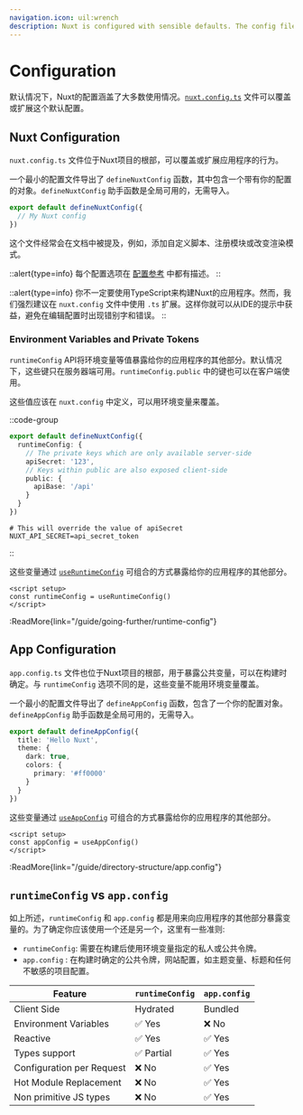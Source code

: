 ```yaml
---
navigation.icon: uil:wrench
description: Nuxt is configured with sensible defaults. The config file can override or extend them.
---
```


# Configuration

默认情况下，Nuxt的配置涵盖了大多数使用情况。[`nuxt.config.ts`](/guide/directory-structure/nuxt.config) 文件可以覆盖或扩展这个默认配置。

## Nuxt Configuration

`nuxt.config.ts` 文件位于Nuxt项目的根部，可以覆盖或扩展应用程序的行为。

一个最小的配置文件导出了 `defineNuxtConfig` 函数，其中包含一个带有你的配置的对象。`defineNuxtConfig` 助手函数是全局可用的，无需导入。

```ts [nuxt.config.ts]
export default defineNuxtConfig({
  // My Nuxt config
})
```

这个文件经常会在文档中被提及，例如，添加自定义脚本、注册模块或改变渲染模式。

::alert{type=info}
每个配置选项在 [配置参考](/api/configuration/nuxt-config) 中都有描述。
::

::alert{type=info}
你不一定要使用TypeScript来构建Nuxt的应用程序。然而，我们强烈建议在 `nuxt.config` 文件中使用 `.ts` 扩展。这样你就可以从IDE的提示中获益，避免在编辑配置时出现错别字和错误。
::

### Environment Variables and Private Tokens

`runtimeConfig` API将环境变量等值暴露给你的应用程序的其他部分。默认情况下，这些键只在服务器端可用。`runtimeConfig.public` 中的键也可以在客户端使用。

这些值应该在 `nuxt.config` 中定义，可以用环境变量来覆盖。

::code-group

```ts [nuxt.config.ts]
export default defineNuxtConfig({
  runtimeConfig: {
    // The private keys which are only available server-side
    apiSecret: '123',
    // Keys within public are also exposed client-side
    public: {
      apiBase: '/api'
    }
  }
})
```

```text [.env]
# This will override the value of apiSecret
NUXT_API_SECRET=api_secret_token
```

::

这些变量通过 [`useRuntimeConfig`](/api/composables/use-runtime-config) 可组合的方式暴露给你的应用程序的其他部分。

```vue [pages/index.vue]
<script setup>
const runtimeConfig = useRuntimeConfig()
</script>
```

:ReadMore{link="/guide/going-further/runtime-config"}

## App Configuration

`app.config.ts` 文件也位于Nuxt项目的根部，用于暴露公共变量，可以在构建时确定。与 `runtimeConfig` 选项不同的是，这些变量不能用环境变量覆盖。

一个最小的配置文件导出了 `defineAppConfig` 函数，包含了一个你的配置对象。 `defineAppConfig` 助手函数是全局可用的，无需导入。

```ts [app.config.ts]
export default defineAppConfig({
  title: 'Hello Nuxt',
  theme: {
    dark: true,
    colors: {
      primary: '#ff0000'
    }
  }
})
```

这些变量通过 [`useAppConfig`](/api/composables/use-app-config) 可组合的方式暴露给你的应用程序的其他部分。

```vue [pages/index.vue]
<script setup>
const appConfig = useAppConfig()
</script>
```

:ReadMore{link="/guide/directory-structure/app.config"}

## `runtimeConfig` vs `app.config`

如上所述，`runtimeConfig` 和 `app.config` 都是用来向应用程序的其他部分暴露变量的。为了确定你应该使用一个还是另一个，这里有一些准则:

- `runtimeConfig`: 需要在构建后使用环境变量指定的私人或公共令牌。
- `app.config` : 在构建时确定的公共令牌，网站配置，如主题变量、标题和任何不敏感的项目配置。

Feature                        | `runtimeConfig`  | `app.config`
-------------------------------|------------------|-------------------
Client Side                    | Hydrated         | Bundled
Environment Variables          | ✅ Yes           | ❌ No
Reactive                       | ✅ Yes           | ✅ Yes
Types support                  | ✅ Partial       | ✅ Yes
Configuration per Request      | ❌ No            | ✅ Yes
Hot Module Replacement         | ❌ No            | ✅ Yes
Non primitive JS types         | ❌ No            | ✅ Yes
